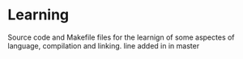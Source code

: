 # Learning
Source code and Makefile files for the learnign of some aspectes of language, compilation and linking.
line added in in master
